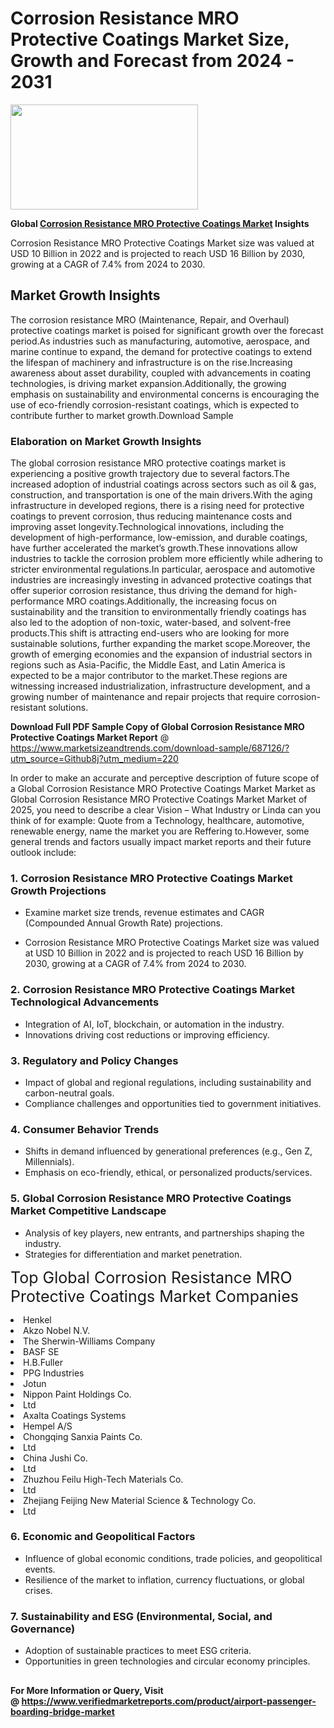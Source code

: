 <H1>Corrosion Resistance MRO Protective Coatings Market Size, Growth and Forecast from 2024 - 2031</H1><img class="aligncenter size-medium wp-image-584254" src="https://thirdeyenews.in/wp-content/uploads/2024/09/Global-Market-Research-300x168.jpeg" alt="" width="300" height="168" /><p><strong>Global&nbsp;<a href="https://www.marketsizeandtrends.com/download-sample/687126/?utm_source=Github8j?utm_medium=220">Corrosion Resistance MRO Protective Coatings Market</a> Insights</strong></p><p>Corrosion Resistance MRO Protective Coatings Market size was valued at USD 10 Billion in 2022 and is projected to reach USD 16 Billion by 2030, growing at a CAGR of 7.4% from 2024 to 2030.</p><p><h2>Market Growth Insights</h2> The corrosion resistance MRO (Maintenance, Repair, and Overhaul) protective coatings market is poised for significant growth over the forecast period.As industries such as manufacturing, automotive, aerospace, and marine continue to expand, the demand for protective coatings to extend the lifespan of machinery and infrastructure is on the rise.Increasing awareness about asset durability, coupled with advancements in coating technologies, is driving market expansion.Additionally, the growing emphasis on sustainability and environmental concerns is encouraging the use of eco-friendly corrosion-resistant coatings, which is expected to contribute further to market growth.Download Sample <h3>Elaboration on Market Growth Insights</h3> The global corrosion resistance MRO protective coatings market is experiencing a positive growth trajectory due to several factors.The increased adoption of industrial coatings across sectors such as oil & gas, construction, and transportation is one of the main drivers.With the aging infrastructure in developed regions, there is a rising need for protective coatings to prevent corrosion, thus reducing maintenance costs and improving asset longevity.Technological innovations, including the development of high-performance, low-emission, and durable coatings, have further accelerated the market’s growth.These innovations allow industries to tackle the corrosion problem more efficiently while adhering to stricter environmental regulations.In particular, aerospace and automotive industries are increasingly investing in advanced protective coatings that offer superior corrosion resistance, thus driving the demand for high-performance MRO coatings.Additionally, the increasing focus on sustainability and the transition to environmentally friendly coatings has also led to the adoption of non-toxic, water-based, and solvent-free products.This shift is attracting end-users who are looking for more sustainable solutions, further expanding the market scope.Moreover, the growth of emerging economies and the expansion of industrial sectors in regions such as Asia-Pacific, the Middle East, and Latin America is expected to be a major contributor to the market.These regions are witnessing increased industrialization, infrastructure development, and a growing number of maintenance and repair projects that require corrosion-resistant solutions.</p><p><span class=""><strong>Download Full PDF Sample Copy of Global Corrosion Resistance MRO Protective Coatings Market Report</strong> @ <a href="https://www.marketsizeandtrends.com/download-sample/687126/?utm_source=Github8j?utm_medium=220" target="_blank">https://www.marketsizeandtrends.com/download-sample/687126/?utm_source=Github8j?utm_medium=220</a></span></p><p>In order to make an accurate and perceptive description of future scope of a Global&nbsp;Corrosion Resistance MRO Protective Coatings Market Market as Global&nbsp;Corrosion Resistance MRO Protective Coatings Market Market of 2025, you need to describe a clear Vision &ndash; What Industry or Linda can you think of for example: Quote from a Technology, healthcare, automotive, renewable energy, name the market you are Reffering to.However, some general trends and factors usually impact market reports and their future outlook include:</p><h3>1.&nbsp;<strong>Corrosion Resistance MRO Protective Coatings Market Growth Projections</strong></h3><ul><li>Examine market size trends, revenue estimates and CAGR (Compounded Annual Growth Rate) projections.</li><li><p>Corrosion Resistance MRO Protective Coatings Market size was valued at USD 10 Billion in 2022 and is projected to reach USD 16 Billion by 2030, growing at a CAGR of 7.4% from 2024 to 2030.</p></li></ul><h3>2.&nbsp;<strong>Corrosion Resistance MRO Protective Coatings Market Technological Advancements</strong></h3><ul><li>Integration of AI, IoT, blockchain, or automation in the industry.</li><li>Innovations driving cost reductions or improving efficiency.</li></ul><h3>3.&nbsp;<strong>Regulatory and Policy Changes</strong></h3><ul><li>Impact of global and regional regulations, including sustainability and carbon-neutral goals.</li><li>Compliance challenges and opportunities tied to government initiatives.</li></ul><h3>4.&nbsp;<strong>Consumer Behavior Trends</strong></h3><ul><li>Shifts in demand influenced by generational preferences (e.g., Gen Z, Millennials).</li><li>Emphasis on eco-friendly, ethical, or personalized products/services.</li></ul><h3>5.&nbsp;<strong>Global Corrosion Resistance MRO Protective Coatings Market Competitive Landscape</strong></h3><ul><li>Analysis of key players, new entrants, and partnerships shaping the industry.</li><li>Strategies for differentiation and market penetration.</li></ul><p data-pm-slice="1 1 []"><span style="color: inherit; font-family: inherit; font-size: 25px;">Top Global Corrosion Resistance MRO Protective Coatings Market Companies</span></p><div class="" data-test-id=""><p><li>Henkel</li><li> Akzo Nobel N.V.</li><li> The Sherwin-Williams Company</li><li> BASF SE</li><li> H.B.Fuller</li><li> PPG Industries</li><li> Jotun</li><li> Nippon Paint Holdings Co.</li><li> Ltd</li><li> Axalta Coatings Systems</li><li> Hempel A/S</li><li> Chongqing Sanxia Paints Co.</li><li>Ltd</li><li> China Jushi Co.</li><li> Ltd</li><li> Zhuzhou Feilu High-Tech Materials Co.</li><li> Ltd</li><li> Zhejiang Feijing New Material Science & Technology Co.</li><li>Ltd</li></p></div><h3>6.&nbsp;<strong>Economic and Geopolitical Factors</strong></h3><ul><li>Influence of global economic conditions, trade policies, and geopolitical events.</li><li>Resilience of the market to inflation, currency fluctuations, or global crises.</li></ul><h3>7.&nbsp;<strong>Sustainability and ESG (Environmental, Social, and Governance)</strong></h3><ul><li>Adoption of sustainable practices to meet ESG criteria.</li><li>Opportunities in green technologies and circular economy principles.</li></ul><h2><strong style="font-size: 14px;">For More Information or Query, Visit @&nbsp;</strong><a style="background-color: #ffffff; font-size: 14px;" href="https://www.marketsizeandtrends.com/report/corrosion-resistance-mro-protective-coatings-market/" target="_blank">https://www.verifiedmarketreports.com/product/airport-passenger-boarding-bridge-market</a></h2>